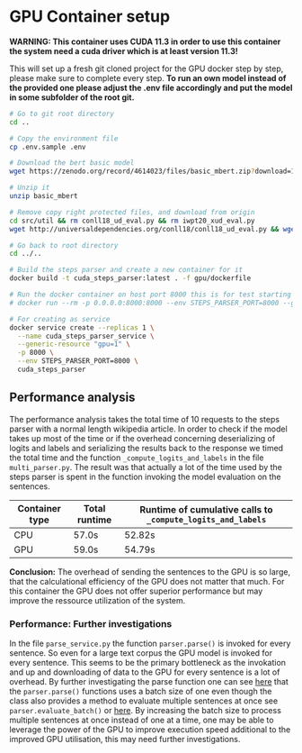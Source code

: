 # GPU Container setup

**WARNING: This container uses CUDA 11.3 in order to use this container the system need a cuda driver which is at least version 11.3!**

This will set up a fresh git cloned project for the GPU docker step by step, please make sure to complete every step.
**To run an own model instead of the provided one please adjust the .env file accordingly and put the model in some subfolder of the root git.**
``` bash
# Go to git root directory
cd ..

# Copy the environment file
cp .env.sample .env

# Download the bert basic model
wget https://zenodo.org/record/4614023/files/basic_mbert.zip?download=1

# Unzip it 
unzip basic_mbert

# Remove copy right protected files, and download from origin
cd src/util && rm conll18_ud_eval.py && rm iwpt20_xud_eval.py
wget http://universaldependencies.org/conll18/conll18_ud_eval.py && wget https://universaldependencies.org/iwpt20/iwpt20_xud_eval.py

# Go back to root directory
cd ../..

# Build the steps parser and create a new container for it
docker build -t cuda_steps_parser:latest . -f gpu/dockerfile

# Run the docker container on host port 8000 this is for test starting the container
# docker run --rm -p 0.0.0.0:8000:8000 --env STEPS_PARSER_PORT=8000 --gpus all cuda_steps_parser

# For creating as service
docker service create --replicas 1 \
  --name cuda_steps_parser_service \
  --generic-resource "gpu=1" \
  -p 8000 \
  --env STEPS_PARSER_PORT=8000 \
  cuda_steps_parser
```


## Performance analysis
The performance analysis takes the total time of 10 requests to the steps parser with a normal length wikipedia article. In order to check if the model takes up most of the time or if the overhead concerning deserializing of logits and labels and serializing the results back to the response we timed the total time and the function `_compute_logits_and_labels` in the file `multi_parser.py`. The result was that actually a lot of the time used by the steps parser is spent in the function invoking the model evaluation on the sentences. 

  |Container type | Total runtime | Runtime of cumulative calls to `_compute_logits_and_labels` |
  | ------------- | ------------- | ----------------------------------------------------------- |
  |CPU            |57.0s          | 52.82s                                                      |
  |GPU            |59.0s          | 54.79s                                                      |

**Conclusion:** The overhead of sending the sentences to the GPU is so large, that the calculational efficiency of the GPU does not matter that much. For this container the GPU does not offer superior performance but may improve the ressource utilization of the system.

### Performance: Further investigations
In the file `parse_service.py` the function `parser.parse()` is invoked for every sentence. So even for a large text corpus the GPU model is invoked for every sentence. This seems to be the primary bottleneck as the invokation and up and downloading of data to the GPU for every sentence is a lot of overhead. By further investigating the parse function one can see [here](https://github.com/ShadowItaly/steps-parser/blob/6e874813d14d04d0151e76824f2bdfa8b330c70a/src/models/multi_parser.py#L68) that the `parser.parse()` functions uses a batch size of one even though the class also provides a method to evaluate multiple sentences at once see `parser.evaluate_batch()` or [here](https://github.com/ShadowItaly/steps-parser/blob/6e874813d14d04d0151e76824f2bdfa8b330c70a/src/models/multi_parser.py#L88). By increasing the batch size to process multiple sentences at once instead of one at a time, one may be able to leverage the power of the GPU to improve execution speed additional to the improved GPU utilisation, this may need further investigations.

